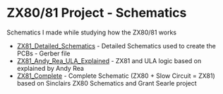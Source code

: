 # ZX80/81 Project - Schematics
Schematics I made while studying how the ZX80/81 works

* [ZX81_Detailed_Schematics](ZX81_Detailed_Schematics.pdf) - Detailed Schematics used to create the PCBs - Gerber file
* [ZX81_Andy_Rea_ULA_Explained](ZX81_Andy_Rea_ULA_Explained.pdf) - ZX81 and ULA logic based on explained by Andy Rea
* [ZX81_Complete](ZX81_Complete.PDF) - Complete Schematic (ZX80 + Slow Circuit = ZX81) based on Sinclairs ZX80 Schematics and Grant Searle project


